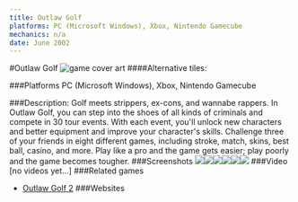 ```yaml
---
title: Outlaw Golf
platforms: PC (Microsoft Windows), Xbox, Nintendo Gamecube
mechanics: n/a
date: June 2002
---
```

#Outlaw Golf
![game cover art](//images.igdb.com/igdb/image/upload/t_cover_big/cxgtamh2r6z7tezfs1og.jpg "Logo Title Text 1")
####Alternative tiles:

###Platforms
PC (Microsoft Windows), Xbox, Nintendo Gamecube

###Description:
Golf meets strippers, ex-cons, and wannabe rappers. In Outlaw Golf, you can step into the shoes of all kinds of criminals and compete in 30 tour events. With each event, you'll unlock new characters and better equipment and improve your character's skills. Challenge three of your friends in eight different games, including stroke, match, skins, best ball, casino, and more. Play like a pro and the game gets easier; play poorly and the game becomes tougher.
###Screenshots
<a target="_blank" href="//images.igdb.com/igdb/image/upload/t_cover_big/rko0wym48swpkq0lcwqk.jpg"><img src="//images.igdb.com/igdb/image/upload/t_thumb/rko0wym48swpkq0lcwqk.jpg"/></a><a target="_blank" href="//images.igdb.com/igdb/image/upload/t_cover_big/myzecoe02eyba10ig4f7.jpg"><img src="//images.igdb.com/igdb/image/upload/t_thumb/myzecoe02eyba10ig4f7.jpg"/></a><a target="_blank" href="//images.igdb.com/igdb/image/upload/t_cover_big/emhhlulhwxuxolwh6xtj.jpg"><img src="//images.igdb.com/igdb/image/upload/t_thumb/emhhlulhwxuxolwh6xtj.jpg"/></a><a target="_blank" href="//images.igdb.com/igdb/image/upload/t_cover_big/c6vioyq6s64vq1tgas8h.jpg"><img src="//images.igdb.com/igdb/image/upload/t_thumb/c6vioyq6s64vq1tgas8h.jpg"/></a><a target="_blank" href="//images.igdb.com/igdb/image/upload/t_cover_big/orm6qkwayvl1onxya2lg.jpg"><img src="//images.igdb.com/igdb/image/upload/t_thumb/orm6qkwayvl1onxya2lg.jpg"/></a><a target="_blank" href="//images.igdb.com/igdb/image/upload/t_cover_big/ymgzbkcsst5nv7yzsnkk.jpg"><img src="//images.igdb.com/igdb/image/upload/t_thumb/ymgzbkcsst5nv7yzsnkk.jpg"/></a>
###Video
[no videos yet...]
###Related games
* [Outlaw Golf 2](/games/outlaw-golf-2-3437/)
###Websites

